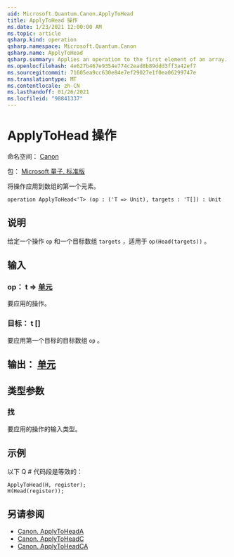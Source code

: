 ```yaml
---
uid: Microsoft.Quantum.Canon.ApplyToHead
title: ApplyToHead 操作
ms.date: 1/23/2021 12:00:00 AM
ms.topic: article
qsharp.kind: operation
qsharp.namespace: Microsoft.Quantum.Canon
qsharp.name: ApplyToHead
qsharp.summary: Applies an operation to the first element of an array.
ms.openlocfilehash: 4e627b467e9354e774c2ead8b89ddd3ff3a42ef7
ms.sourcegitcommit: 71605ea9cc630e84e7ef29027e1f0ea06299747e
ms.translationtype: MT
ms.contentlocale: zh-CN
ms.lasthandoff: 01/26/2021
ms.locfileid: "98841337"
---
```

# <a name="applytohead-operation"></a>ApplyToHead 操作

命名空间： [Canon](xref:Microsoft.Quantum.Canon)

包： [Microsoft 量子. 标准版](https://nuget.org/packages/Microsoft.Quantum.Standard)


将操作应用到数组的第一个元素。

```qsharp
operation ApplyToHead<'T> (op : ('T => Unit), targets : 'T[]) : Unit
```


## <a name="description"></a>说明

给定一个操作 `op` 和一个目标数组 `targets` ，适用于 `op(Head(targets))` 。

## <a name="input"></a>输入

### <a name="op--t--unit"></a>op： t => [单元](xref:microsoft.quantum.lang-ref.unit) 

要应用的操作。


### <a name="targets--t"></a>目标： t []

要应用第一个目标的目标数组 `op` 。



## <a name="output--unit"></a>输出： [单元](xref:microsoft.quantum.lang-ref.unit)



## <a name="type-parameters"></a>类型参数

### <a name="t"></a>找

要应用的操作的输入类型。

## <a name="example"></a>示例

以下 Q # 代码段是等效的：

```qsharp
ApplyToHead(H, register);
H(Head(register));
```

## <a name="see-also"></a>另请参阅

- [Canon. ApplyToHeadA](xref:Microsoft.Quantum.Canon.ApplyToHeadA)
- [Canon. ApplyToHeadC](xref:Microsoft.Quantum.Canon.ApplyToHeadC)
- [Canon. ApplyToHeadCA](xref:Microsoft.Quantum.Canon.ApplyToHeadCA)